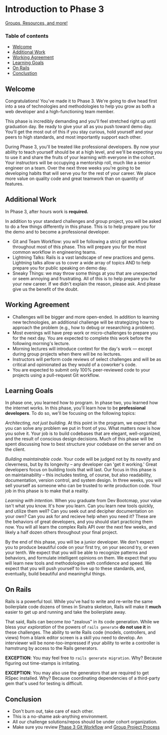 # Introduction to Phase 3

[Groups, Resources, and more!](../../../wiki)

### Table of contents
* [Welcome](#welcome)
* [Additional Work](#additional-work)
* [Working Agreement](#working-agreement)
* [Learning Goals](#learning-goals)
* [On Rails](#on-rails)
* [Conclustion](#conclusion)

## Welcome

Congratulations! You've made it to Phase 3. We're going to dive head first into a sea of technologies and methodologies to help you grow as both a web developer and a high-functioning team member.

This phase is incredibly demanding and you'll feel stretched right up until graduation day. Be ready to give your all as you push toward demo day.  You'll get the most out of this if you stay curious, hold yourself and your peers to high standards, and most importantly support each other.

During Phase 3, you'll be treated like professional developers.  By now your ability to teach yourself should be at a high level, and we'll be expecting you to use it and share the fruits of your learning with everyone in the cohort. Your instructors will be occupying a mentorship roll, much like a senior engineer on a team. Over the next three weeks you're going to be developing habits that will serve you for the rest of your career. We place more value on quality code and great teamwork than on quantity of features.

## Additional Work

In Phase 3, after hours work is **required.**

In addition to your standard challenges and group project, you will be asked to do a few things differently in this phase.  This is to help prepare you for the demo and to become a professional developer.

- Git and Team Workflow: you will be following a strict git workflow throughout most of this phase.  This will prepare you for the most common workflow in engineering teams.
- Lightning Talks: Rails is a vast landscape of new practices and gems.  Lightning talks allow us to cover a wide array of topics AND to help prepare you for public speaking on demo day.
- Sneaky Things: we may throw some things at you that are unexpected or seem annoying and frustrating.  All of this is to help prepare you for your new career.  If we didn't explain the reason, please ask.  And please give us the benefit of the doubt.

## Working Agreement

- Challenges will be bigger and more open-ended. In addition to learning new technologies, an additional challenge will be strategizing how to approach the problem (e.g., how to debug or researching a problem).
- Most evenings will have prep work or micro-challenges to prepare you for the next day. You are expected to complete this work before the following morning's lecture.
- Morning lectures will introduce context for the day's work — except during group projects when there will be no lectures.
- Instructors will perform code reviews of select challenges and will be as critical and opinionated as they would of a coworker's code.
- You are expected to submit only 100% peer-reviewed code to your projects using a pull-request Git workflow.

## Learning Goals

In phase one, you learned how to program. In phase two, you learned how the internet works. In this phase, you'll learn how to be **professional developers**. To do so, we'll be focusing on the following topics:

_*Architecting, not just building*_. At this point in the program, we expect that you can solve any problem we put in front of you. What matters now is how you solve it. Your job is to build codebases that are elegant, well-organized, and the result of conscious design decisions. Much of this phase will be spent discussing how to best structure your codebase on the server and on the client.

_*Building maintainable code*_. Your code will be judged not by its novelty and cleverness, but by its longevity – any developer can 'get it working.' Great developers focus on building tools that will last. Our focus in this phase is on maintainability – this includes testing, of course, but also readability, documentation, version control, and system design. In three weeks, you will sell yourself as someone who can be trusted to write production code. Your job in this phase is to make that a reality.

_*Learning with intention*_. When you graduate from Dev Bootcmap, your value isn't what you know. It's how you learn. Can you learn new tools quickly, and utilize them well? Can you seek out and decipher documentation on your own? Can you ask for and recieve help when you need it? These are the behaviors of great developers, and you should start practicing them now. You will all learn the complex Rails API over the next few weeks, and likely a half dozen others throughout your final project.

By the end of this phase, you will be a junior developer. We don't expect you to produce beautiful code on your first try, on your second try, or even your tenth. We expect that you will be able to recognize patterns and behaviors, and formulate intelligent opinions on them. We expect that you will learn new tools and methodologies with confidence and speed. We expect that you will push yourself to live up to these standards, and, eventually, build beautiful and meaningful things.

## On Rails

Rails is a powerful tool.  While you've had to write and re-write the same boilerplate code dozens of times in Sinatra skeleton, Rails will make it **much** easier to get up and running and take the boilerplate away.

That said, Rails can become _too_ "zealous" in its code generation.  While we bless your *exploration* of the powers of `rails generate` **do not use it** in these challenges.  The ability to write Rails code (models, controllers, and views) from a blank editor screen is a skill you need to develop.  An interviewer will be none-too-impressed if your ability to write a controller is hamstrung by access to the Rails generators.

**EXCEPTION**:  You may feel free to `rails generate migration`.  Why?  Because figuring out time-stamps is irritating.

**EXCEPTION**:  You may also use the generators that are required to get RSpec installed.  Why?  Because coordinating dependencies of a third-party gem that's used for testing is difficult.

## Conclusion

- Don't burn out, take care of each other.
- This is a no-shame ask-anything environment.
- All our challenge solutions/repos should be under cohort organization.
- Make sure you review [Phase 3 Git Workflow](./git-workflow.md#phase-3-github-workflow) and [Group Project Process](./group_project_process.md)
